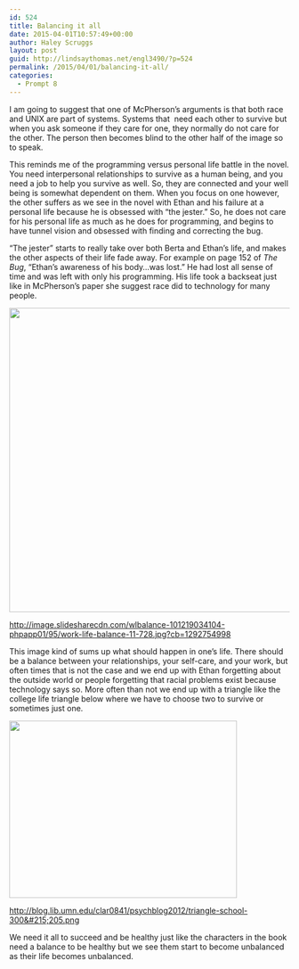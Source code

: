 ```yaml
---
id: 524
title: Balancing it all
date: 2015-04-01T10:57:49+00:00
author: Haley Scruggs
layout: post
guid: http://lindsaythomas.net/engl3490/?p=524
permalink: /2015/04/01/balancing-it-all/
categories:
  - Prompt 8
---
```

I am going to suggest that one of McPherson&#8217;s arguments is that both race and UNIX are part of systems. Systems that  need each other to survive but when you ask someone if they care for one, they normally do not care for the other. The person then becomes blind to the other half of the image so to speak.

This reminds me of the programming versus personal life battle in the novel. You need interpersonal relationships to survive as a human being, and you need a job to help you survive as well. So, they are connected and your well being is somewhat dependent on them. When you focus on one however, the other suffers as we see in the novel with Ethan and his failure at a personal life because he is obsessed with &#8220;the jester.&#8221; So, he does not care for his personal life as much as he does for programming, and begins to have tunnel vision and obsessed with finding and correcting the bug.

&#8220;The jester&#8221; starts to really take over both Berta and Ethan&#8217;s life, and makes the other aspects of their life fade away. For example on page 152 of _The Bug_, &#8220;Ethan&#8217;s awareness of his body&#8230;was lost.&#8221; He had lost all sense of time and was left with only his programming. His life took a backseat just like in McPherson&#8217;s paper she suggest race did to technology for many people.

<img class="alignnone" src="http://image.slidesharecdn.com/wlbalance-101219034104-phpapp01/95/work-life-balance-11-728.jpg?cb=1292754998" alt="" width="728" height="546" />

http://image.slidesharecdn.com/wlbalance-101219034104-phpapp01/95/work-life-balance-11-728.jpg?cb=1292754998

This image kind of sums up what should happen in one&#8217;s life. There should be a balance between your relationships, your self-care, and your work, but often times that is not the case and we end up with Ethan forgetting about the outside world or people forgetting that racial problems exist because technology says so. More often than not we end up with a triangle like the college life triangle below where we have to choose two to survive or sometimes just one.

<img class="alignnone" src="http://blogs.nd.edu/oblation/files/2015/03/choose2.jpg" alt="" width="409" height="318" />

http://blog.lib.umn.edu/clar0841/psychblog2012/triangle-school-300&#215;205.png

We need it all to succeed and be healthy just like the characters in the book need a balance to be healthy but we see them start to become unbalanced as their life becomes unbalanced.

&nbsp;

&nbsp;